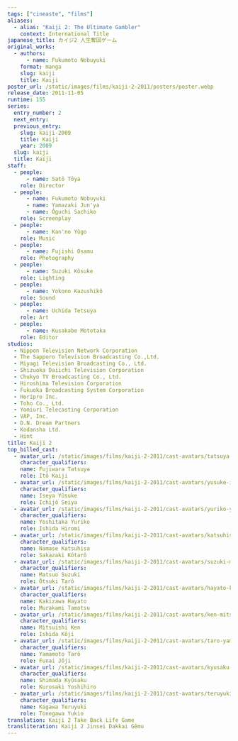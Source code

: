 ```yaml
---
tags: ["cineaste", "films"]
aliases:
  - alias: "Kaiji 2: The Ultimate Gambler"
    context: International Title
japanese_title: カイジ2 人生奪回ゲーム
original_works:
  - authors:
      - name: Fukumoto Nobuyuki
    format: manga
    slug: kaiji
    title: Kaiji
poster_url: /static/images/films/kaiji-2-2011/posters/poster.webp
release_date: 2011-11-05
runtime: 155
series:
  entry_number: 2
  next_entry:
  previous_entry:
    slug: kaiji-2009
    title: Kaiji
    year: 2009
  slug: kaiji
  title: Kaiji
staff:
  - people:
      - name: Satô Tôya
    role: Director
  - people:
      - name: Fukumoto Nobuyuki
      - name: Yamazaki Jun'ya
      - name: Ôguchi Sachiko
    role: Screenplay
  - people:
      - name: Kan'no Yûgo
    role: Music
  - people:
      - name: Fujishi Osamu
    role: Photography
  - people:
      - name: Suzuki Kôsuke
    role: Lighting
  - people:
      - name: Yokono Kazushikô
    role: Sound
  - people:
      - name: Uchida Tetsuya
    role: Art
  - people:
      - name: Kusakabe Mototaka
    role: Editor
studios:
  - Nippon Television Network Corporation
  - The Sapporo Television Broadcasting Co.,Ltd.
  - Miyagi Television Broadcasting Co., Ltd.
  - Shizuoka Daiichi Television Corporation
  - Chukyo TV Broadcasting Co., Ltd.
  - Hiroshima Television Corporation
  - Fukuoka Broadcasting System Corporation
  - Horipro Inc.
  - Toho Co., Ltd.
  - Yomiuri Telecasting Corporation
  - VAP, Inc.
  - D.N. Dream Partners
  - Kodansha Ltd.
  - Hint
title: Kaiji 2
top_billed_cast:
  - avatar_url: /static/images/films/kaiji-2-2011/cast-avatars/tatsuya-fujiwara-0.webp
    character_qualifiers:
    name: Fujiwara Tatsuya
    role: Itô Kaiji
  - avatar_url: /static/images/films/kaiji-2-2011/cast-avatars/yusuke-iseya-0.webp
    character_qualifiers:
    name: Iseya Yûsuke
    role: Ichijô Seiya
  - avatar_url: /static/images/films/kaiji-2-2011/cast-avatars/yuriko-yoshitaka-0.webp
    character_qualifiers:
    name: Yoshitaka Yuriko
    role: Ishida Hiromi
  - avatar_url: /static/images/films/kaiji-2-2011/cast-avatars/katsuhisa-namase-0.webp
    character_qualifiers:
    name: Namase Katsuhisa
    role: Sakazaki Kôtarô
  - avatar_url: /static/images/films/kaiji-2-2011/cast-avatars/suzuki-matsuo-0.webp
    character_qualifiers:
    name: Matsuo Suzuki
    role: Ôtsuki Tarô
  - avatar_url: /static/images/films/kaiji-2-2011/cast-avatars/hayato-kakizawa-0.webp
    character_qualifiers:
    name: Kakizawa Hayato
    role: Murakami Tamotsu
  - avatar_url: /static/images/films/kaiji-2-2011/cast-avatars/ken-mitsuishi-0.webp
    character_qualifiers:
    name: Mitsuishi Ken
    role: Ishida Kôji
  - avatar_url: /static/images/films/kaiji-2-2011/cast-avatars/taro-yamamoto-0.webp
    character_qualifiers:
    name: Yamamoto Tarô
    role: Funai Jôji
  - avatar_url: /static/images/films/kaiji-2-2011/cast-avatars/kyusaku-shimada-0.webp
    character_qualifiers:
    name: Shimada Kyûsaku
    role: Kurosaki Yoshihiro
  - avatar_url: /static/images/films/kaiji-2-2011/cast-avatars/teruyuki-kagawa-0.webp
    character_qualifiers:
    name: Kagawa Teruyuki
    role: Tonegawa Yukio
translation: Kaiji 2 Take Back Life Game
transliteration: Kaiji 2 Jinsei Dakkai Gêmu
---
```

